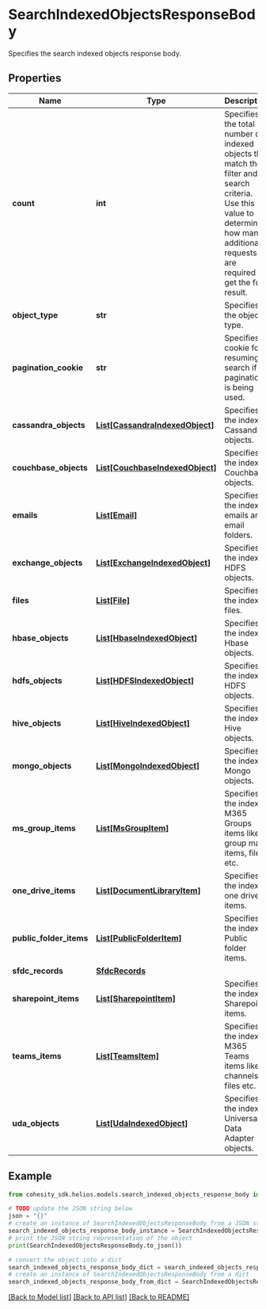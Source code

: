 # SearchIndexedObjectsResponseBody

Specifies the search indexed objects response body.

## Properties

Name | Type | Description | Notes
------------ | ------------- | ------------- | -------------
**count** | **int** | Specifies the total number of indexed objects that match the filter and search criteria. Use this value to determine how many additional requests are required to get the full result. | [optional] 
**object_type** | **str** | Specifies the object type. | [optional] 
**pagination_cookie** | **str** | Specifies cookie for resuming search if pagination is being used. | [optional] 
**cassandra_objects** | [**List[CassandraIndexedObject]**](CassandraIndexedObject.md) | Specifies the indexed Cassandra objects. | [optional] 
**couchbase_objects** | [**List[CouchbaseIndexedObject]**](CouchbaseIndexedObject.md) | Specifies the indexed Couchbase objects. | [optional] 
**emails** | [**List[Email]**](Email.md) | Specifies the indexed emails and email folders. | [optional] 
**exchange_objects** | [**List[ExchangeIndexedObject]**](ExchangeIndexedObject.md) | Specifies the indexed HDFS objects. | [optional] 
**files** | [**List[File]**](File.md) | Specifies the indexed files. | [optional] 
**hbase_objects** | [**List[HbaseIndexedObject]**](HbaseIndexedObject.md) | Specifies the indexed Hbase objects. | [optional] 
**hdfs_objects** | [**List[HDFSIndexedObject]**](HDFSIndexedObject.md) | Specifies the indexed HDFS objects. | [optional] 
**hive_objects** | [**List[HiveIndexedObject]**](HiveIndexedObject.md) | Specifies the indexed Hive objects. | [optional] 
**mongo_objects** | [**List[MongoIndexedObject]**](MongoIndexedObject.md) | Specifies the indexed Mongo objects. | [optional] 
**ms_group_items** | [**List[MsGroupItem]**](MsGroupItem.md) | Specifies the indexed M365 Groups items like group mail items, files etc. | [optional] 
**one_drive_items** | [**List[DocumentLibraryItem]**](DocumentLibraryItem.md) | Specifies the indexed one drive items. | [optional] 
**public_folder_items** | [**List[PublicFolderItem]**](PublicFolderItem.md) | Specifies the indexed Public folder items. | [optional] 
**sfdc_records** | [**SfdcRecords**](SfdcRecords.md) |  | [optional] 
**sharepoint_items** | [**List[SharepointItem]**](SharepointItem.md) | Specifies the indexed Sharepoint items. | [optional] 
**teams_items** | [**List[TeamsItem]**](TeamsItem.md) | Specifies the indexed M365 Teams items like channels, files etc. | [optional] 
**uda_objects** | [**List[UdaIndexedObject]**](UdaIndexedObject.md) | Specifies the indexed Universal Data Adapter objects. | [optional] 

## Example

```python
from cohesity_sdk.helios.models.search_indexed_objects_response_body import SearchIndexedObjectsResponseBody

# TODO update the JSON string below
json = "{}"
# create an instance of SearchIndexedObjectsResponseBody from a JSON string
search_indexed_objects_response_body_instance = SearchIndexedObjectsResponseBody.from_json(json)
# print the JSON string representation of the object
print(SearchIndexedObjectsResponseBody.to_json())

# convert the object into a dict
search_indexed_objects_response_body_dict = search_indexed_objects_response_body_instance.to_dict()
# create an instance of SearchIndexedObjectsResponseBody from a dict
search_indexed_objects_response_body_from_dict = SearchIndexedObjectsResponseBody.from_dict(search_indexed_objects_response_body_dict)
```
[[Back to Model list]](../README.md#documentation-for-models) [[Back to API list]](../README.md#documentation-for-api-endpoints) [[Back to README]](../README.md)


